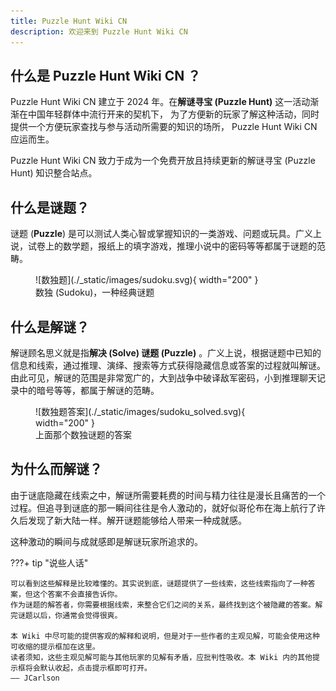 ```yaml
---
title: Puzzle Hunt Wiki CN
description: 欢迎来到 Puzzle Hunt Wiki CN
---
```


## 什么是 **Puzzle Hunt Wiki CN** ？

Puzzle Hunt Wiki CN 建立于 2024 年。在**解谜寻宝 (Puzzle Hunt)** 这一活动渐渐在中国年轻群体中流行开来的契机下，
为了方便新的玩家了解这种活动，同时提供一个方便玩家查找与参与活动所需要的知识的场所， Puzzle Hunt Wiki CN 应运而生。

Puzzle Hunt Wiki CN 致力于成为一个免费开放且持续更新的解谜寻宝 (Puzzle Hunt) 知识整合站点。

## 什么是谜题？

谜题 (**Puzzle**) 是可以测试人类心智或掌握知识的一类游戏、问题或玩具。广义上说，试卷上的数学题，报纸上的填字游戏，推理小说中的密码等等都属于谜题的范畴。

<figure markdown>
  ![数独题](./_static/images/sudoku.svg){ width="200" }
  <figcaption>数独 (Sudoku)，一种经典谜题</figcaption>
</figure>

## 什么是解谜？

解谜顾名思义就是指**解决 (Solve) 谜题 (Puzzle)** 。广义上说，根据谜题中已知的信息和线索，通过推理、演绎、搜索等方式获得隐藏信息或答案的过程就叫解谜。由此可见，解谜的范围是非常宽广的，大到战争中破译敌军密码，小到推理聊天记录中的暗号等等，都属于解谜的范畴。

<figure markdown>
  ![数独题答案](./_static/images/sudoku_solved.svg){ width="200" }
  <figcaption>上面那个数独谜题的答案</figcaption>
</figure>

## 为什么而解谜？

由于谜底隐藏在线索之中，解谜所需要耗费的时间与精力往往是漫长且痛苦的一个过程。但追寻到谜底的那一瞬间往往是令人激动的，就好似哥伦布在海上航行了许久后发现了新大陆一样。解开谜题能够给人带来一种成就感。

这种激动的瞬间与成就感即是解谜玩家所追求的。

???+ tip "说些人话"

    可以看到这些解释是比较难懂的。其实说到底，谜题提供了一些线索，这些线索指向了一种答案，但这个答案不会直接告诉你。
    作为谜题的解答者，你需要根据线索，来整合它们之间的关系，最终找到这个被隐藏的答案。解完谜题以后，你通常会觉得很爽。

    本 Wiki 中尽可能的提供客观的解释和说明，但是对于一些作者的主观见解，可能会使用这种可收缩的提示框加在这里。
    读者须知，这些主观见解可能与其他玩家的见解有矛盾，应批判性吸收。本 Wiki 内的其他提示框将会默认收起，点击提示框即可打开。
    —— JCarlson
